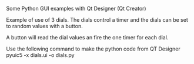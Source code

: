 Some Python GUI examples with Qt Designer (Qt Creator)

Example of use of 3 dials. The dials control a timer and the dials can be set to random values with a button.

A button will read the dial values an fire the one timer for each dial.

Use the following command to make the python code from QT Designer
pyuic5 -x dials.ui -o dials.py

